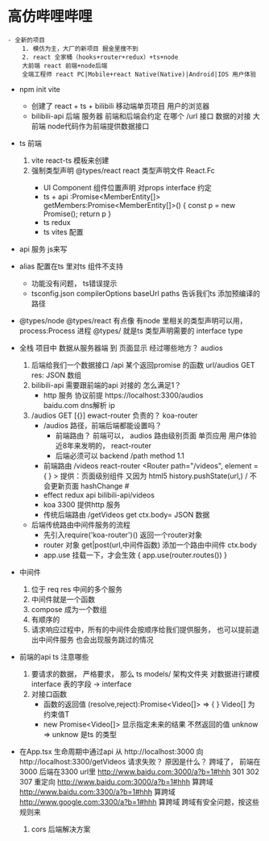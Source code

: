 #  高仿哔哩哔哩  
    - 全新的项目
        1. 模仿为主，大厂的新项目 掘金里搜不到
        2. react 全家桶（hooks+router+redux）+ts+node
        大前端 react 前端+node后端
        全端工程师 react PC|Mobile+react Native(Native)|Android|IOS 用户体验

- npm init vite 
    - 创建了 react + ts + bilibili 移动端单页项目
        用户的浏览器
    - bilibili-api 后端
        服务器
        前端和后端会约定 在哪个 /url  接口  数据的对接
        大前端 node代码作为前端提供数据接口

- ts 前端
    1. vite  react-ts 模板来创建
    2. 强制类型声明
        @types/react  react 类型声明文件  React.Fc<PropTypes>
        - UI Component  组件位置声明  对props  interface 约定
        - ts + api  :Promise<MemberEntity[]>
        getMembers:Promise<MemberEntity[]>() {
            const p = new Promise();
            return p
        }
        - ts  redux
        - ts vites 配置
- api 服务  js来写
- alias 配置在ts 里对ts 组件不支持
    - 功能没有问题， ts错误提示
    - tsconfig.json  compilerOptions
        baseUrl
        paths 告诉我们ts  添加预编译的路径
- @types/node @types/react  有点像
    有node 里相关的类型声明可以用， process:Process 进程
    @types/ 就是ts 类型声明需要的 interface type

- 全栈 项目中 数据从服务器端  到  页面显示
    经过哪些地方？
    audios
    1. 后端给我们一个数据接口 /api  某个返回promise 的函数
        url/audios GET  res: JSON 数组
    2. bilibili-api 需要跟前端的api 对接的 
        怎么满足1？
        - http 服务 协议前提
            https://localhost:3300/audios   
            baidu.com   dns解析   ip
    3. /audios  GET [{}]
        ewact-router  负责的？
        koa-router
        - /audios  路径，前端后端都能设置吗？
            - 前端路由？ 前端可以， audios  路由级别页面  单页应用
                用户体验 近8年来发明的， react-router
            - 后端必须可以 backend 
                /path   method 1.1
        - 前端路由  /videos  react-router   <Router path="/videos", element = { <Videos/> } > 
            <Link to ="">  提供：页面级别组件
            又因为 html5  history.pushState(url,) / 不会更新页面   hashChange #
        - effect      redux  api  bilibili-api/videos
        - koa  3300  提供http 服务
        - 传统后端路由  /getVideos  get   ctx.body=   JSON 数据
    - 后端传统路由中间件服务的流程
        - 先引入require('koa-router')()  返回一个router对象
        - router 对象 get|post(url,中间件函数)
            添加一个路由中间件 ctx.body
        - app.use 挂载一下，才会生效  { app.use(router.routes()) }
- 中间件
    1. 位于 req  res  中间的多个服务
    2. 中间件就是一个函数
    3. compose  成为一个数组
    4. 有顺序的
    5. 请求响应过程中，所有的中间件会按顺序给我们提供服务，
        也可以提前退出中间件服务  也会出现服务跳过的情况

- 前端的api ts 注意哪些
    1. 要请求的数据， 严格要求， 那么
        ts  models/ 架构文件夹
        对数据进行建模  interface 表的字段 -> interface
    3. 对接口函数
        - 函数的返回值 (resolve,reject):Promise<Video[]> => { }
            Video[] 为约束值T
        - new Promise<Video[]> 显示指定未来的结果 不然返回的值 unknow =>
            unknow 是ts 的类型

- 在App.tsx 生命周期中通过api
    从 http://localhost:3000 向 http://localhost:3300/getVideos 
    请求失败？ 原因是什么？
    跨域了， 前端在3000  后端在3300 
    url里  http://www.baidu.com:3000/a?b=1#hhh  301  302  307 重定向
           http://www.baidu.com:3000/a?b=1#hhh  算跨域
           http://www.baidu.com:3300/a?b=1#hhh  算跨域
           http://www.google.com:3300/a?b=1#hhh  算跨域
    跨域有安全问题，按这些规则来
    1. cors 
        后端解决方案